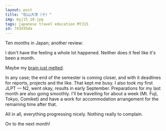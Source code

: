 ```yaml
---
layout: post
title: "松山大学〔十〕"
img: myj15_10.jpg
tags: japanese travel education MYJ15
id: 743d35da
---
```


Ten months in Japan; another review:

I don't have the feeling a whole lot happened. Neither does it feel like it's been a month.

Maybe my [brain just melted](static/img/blog/myj15_add17.jpg).

In any case; the end of the semester is coming closer, and with it deadlines for reports, projects and the like. That kept me busy. I also took my first JLPT — N2, went okay, results in early September. Preparations for my last month are also going smoothly. I'll be travelling for about a week (Mt. Fuji, Tokyo, Comiket) and have a work for accommodation arrangement for the remaining time after that.

All in all, everything progressing nicely. Nothing really to complain.

On to the next month!